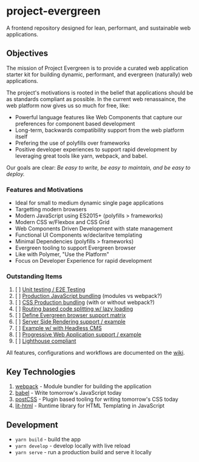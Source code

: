 # project-evergreen
A frontend repository designed for lean, performant, and sustainable web applications.

## Objectives
The mission of Project Evergreen is to provide a curated web application starter kit for building dynamic, performant, and evergreen (naturally) web applications.  

The project's motivations is rooted in the belief that applications should be as standards compliant as possible.  In the current web renassaince, the web platform now gives us so much for free, like:
* Powerful language features like Web Components that capture our preferences for component based development
* Long-term, backwards compatibility support from the web platform itself
* Prefering the use of polyfills over frameworks
* Positive developer experiences to support rapid development by leveraging great tools like yarn, webpack, and babel.

Our goals are clear: _Be easy to write, be easy to maintain, and be easy to deploy._  

### Features and Motivations
- Ideal for small to medium dynamic single page applications
- Targetting modern browsers
- Modern JavaScript using ES2015+ (polyfills > frameworks)
- Modern CSS w/Flexbox and CSS Grid
- Web Components Driven Development with state management
- Functional UI Components w/declaritve templating
- Minimal Dependencies (polyfills > frameworks)
- Evergreen tooling to support Evergreen browser
- Like with Polymer, "Use the Platform"
- Focus on Developer Experience for rapid development

### Outstanding Items
1. [ ] [Unit testing / E2E Testing](https://github.com/thegreenhouseio/project-evergreen/issues/1)
1. [ ] [Production JavaScript bundling](https://github.com/thegreenhouseio/project-evergreen/issues/5) (modules vs webpack?)
1. [ ] [CSS Production bundling](https://github.com/thegreenhouseio/project-evergreen/issues/4) (with or without webpack?)
1. [ ] [Routing based code splitting w/ lazy loading](https://github.com/thegreenhouseio/project-evergreen/issues/2)
1. [ ] [Define Evergreen browser support matrix](https://github.com/thegreenhouseio/project-evergreen/issues/3)
1. [ ] [Server Side Rendering support / example](https://github.com/thegreenhouseio/project-evergreen/issues/10)
1. [ ] [Example w/ with Headless CMS](https://github.com/thegreenhouseio/project-evergreen/issues/8)
1. [ ] [Progressive Web Application support / example](https://github.com/thegreenhouseio/project-evergreen/issues/9) 
1. [ ] [Lighthouse compliant](https://github.com/thegreenhouseio/project-evergreen/issues/11)

All features, configurations and workflows are documented on the [wiki](https://github.com/thegreenhouseio/open-webapp/wiki).

## Key Technologies
1. [webpack](https://webpack.js.org/) - Module bundler for building the application
1. [babel](https://babeljs.io/) - Write tomorrow's JavaScript today
1. [postCSS](http://postcss.org/) - Plugin based tooling for writing tomorrow's CSS today
1. [lit-html](https://github.com/Polymer/lit-html) - Runtime library for HTML Templating in JavaScript

## Development
- `yarn build` - build the app
- `yarn develop` - develop locally with live reload
- `yarn serve` - run a production build and serve it locally